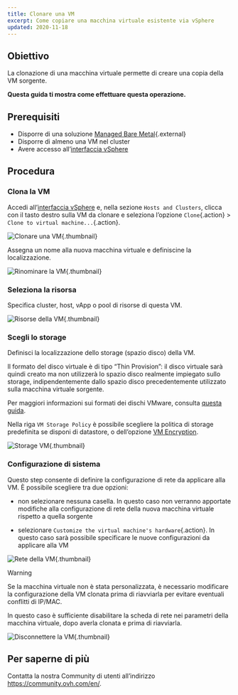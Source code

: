 ```yaml
---
title: Clonare una VM
excerpt: Come copiare una macchina virtuale esistente via vSphere
updated: 2020-11-18
---
```


## Obiettivo

La clonazione di una macchina virtuale permette di creare una copia della VM sorgente.

**Questa guida ti mostra come effettuare questa operazione.**

## Prerequisiti

- Disporre di una soluzione [Managed Bare Metal](https://www.ovhcloud.com/it/managed-bare-metal/){.external}
- Disporre di almeno una VM nel cluster
- Avere accesso all’[interfaccia vSphere](vsphere-interface1.)

## Procedura

### Clona la VM

Accedi all’[interfaccia vSphere](vsphere-interface1.) e, nella sezione `Hosts and Clusters`, clicca con il tasto destro sulla VM da clonare e seleziona l’opzione `Clone`{.action} > `Clone to virtual machine...`{.action}. 

![Clonare una VM](clonevm01.png){.thumbnail}

Assegna un nome alla nuova macchina virtuale e definiscine la localizzazione.

![Rinominare la VM](clonevm02.png){.thumbnail}

### Seleziona la risorsa

Specifica cluster, host, vApp o pool di risorse di questa VM.

![Risorse della VM](clonevm03.png){.thumbnail}

### Scegli lo storage

Definisci la localizzazione dello storage (spazio disco) della VM. 

Il formato del disco virtuale è di tipo “Thin Provision”: il disco virtuale sarà quindi creato ma non utilizzerà lo spazio disco realmente impiegato sullo storage, indipendentemente dallo spazio disco precedentemente utilizzato sulla macchina virtuale sorgente.

Per maggiori informazioni sui formati dei dischi VMware, consulta [questa guida](choosing-disk-type1.).

Nella riga `VM Storage Policy` è possibile scegliere la politica di storage predefinita se disponi di datastore, o dell’opzione [VM Encryption](vm_encrypt1.).

![Storage VM](clonevm04.png){.thumbnail}

### Configurazione di sistema

Questo step consente di definire la configurazione di rete da applicare alla VM. È possibile scegliere tra due opzioni:

- non selezionare nessuna casella. In questo caso non verranno apportate modifiche alla configurazione di rete della nuova macchina virtuale rispetto a quella sorgente

- selezionare `Customize the virtual machine's hardware`{.action}. In questo caso sarà possibile specificare le nuove configurazioni da applicare alla VM

![Rete della VM](clonevm05.png){.thumbnail}

> [!warning]
>
> Se la macchina virtuale non è stata personalizzata, è necessario modificare la configurazione della VM clonata prima di riavviarla per evitare eventuali conflitti di IP/MAC.
>
>In questo caso è sufficiente disabilitare la scheda di rete nei parametri della macchina virtuale, dopo averla clonata e prima di riavviarla.
>
>![Disconnettere la VM](clonevm06.png){.thumbnail}
>

## Per saperne di più

Contatta la nostra Community di utenti all’indirizzo <https://community.ovh.com/en/>.
